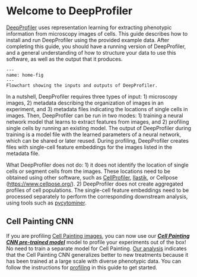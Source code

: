 # Welcome to DeepProfiler

[DeepProfiler](https://github.com/cytomining/DeepProfiler) uses representation learning for extracting phenotypic information from microscopy images of cells. This guide describes how to install and run DeepProfiler using the provided example data. After completing this guide, you should have a running version of DeepProfiler, and a general understanding of how to structure your data to use this software, as well as the output that it produces.

```{figure} images/image1.png
---
name: home-fig
---
Flowchart showing the inputs and outputs of DeepProfiler.
```

In a nutshell, DeepProfiler requires three types of input: 1) microscopy images, 2) metadata describing the organization
of images in an experiment, and 3) metadata files indicating the locations of single cells in images. Then, DeepProfiler
can be run in two modes: 1) training a neural network model that learns to extract features from images, and 2) profiling
single cells by running an existing model. The output of DeepProfiler during training is a model file with the learned 
parameters of a neural network, which can be shared or later reused. During profiling, DeepProfiler creates files with 
single-cell feature embeddings for the images listed in the metadata file.

What DeepProfiler does not do: 1) it does not identify the location of single cells or segment cells from the images. 
These locations need to be obtained using other software, such as [CellProfiler](https://cellprofiler.org/), 
[Ilastik](https://www.ilastik.org/), or Cellpose (https://www.cellpose.org/). 2) DeepProfiler does not create aggregated
profiles of cell populations. The single-cell feature embeddings need to be processed separately to perform the 
corresponding downstream analysis, using tools such as [pycytominer](https://github.com/cytomining/pycytominer).

## Cell Painting CNN
If you are profiling [Cell Painting images](https://www.nature.com/articles/nprot.2016.105), you can now use our 
[_**Cell Painting CNN pre-trained model**_](https://doi.org/10.5281/zenodo.7114558) model to profile your experiments out of the box! 
No need to train a separate model for Cell Painting. [Our analysis](https://www.biorxiv.org/content/10.1101/2022.08.12.503783v1.full) 
indicates that the Cell Painting CNN generalizes better to new treatments because it has been trained at a large scale with 
diverse phenotypic data. You can follow the instructions for 
[profiling](https://cytomining.github.io/DeepProfiler-handbook/docs/06-profiling.html#profiling-with-cell-painting-cnn-model) 
in this guide to get started.
